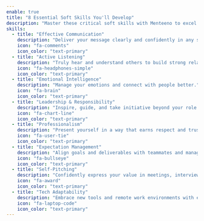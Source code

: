 ```yaml
---
enable: true
title: "8 Essential Soft Skills You'll Develop"
description: "Master these critical soft skills with Menteeno to excel in today's professional world."
skills:
  - title: "Effective Communication"
    description: "Deliver your message clearly and confidently in any situation."
    icon: "fa-comments"
    icon_color: "text-primary"
  - title: "Active Listening"
    description: "Truly hear and understand others to build strong relationships."
    icon: "fa-headphones-simple"
    icon_color: "text-primary"
  - title: "Emotional Intelligence"
    description: "Manage your emotions and connect with people better."
    icon: "fa-brain"
    icon_color: "text-primary"
  - title: "Leadership & Responsibility"
    description: "Inspire, guide, and take initiative beyond your role."
    icon: "fa-chart-line"
    icon_color: "text-primary"
  - title: "Professionalism"
    description: "Present yourself in a way that earns respect and trust."
    icon: "fa-user-tie"
    icon_color: "text-primary"
  - title: "Expectation Management"
    description: "Align goals and deliverables with teammates and managers."
    icon: "fa-bullseye"
    icon_color: "text-primary"
  - title: "Self-Pitching"
    description: "Confidently express your value in meetings, interviews, or pitches."
    icon: "fa-award"
    icon_color: "text-primary"
  - title: "Tech Adaptability"
    description: "Embrace new tools and remote work environments with ease."
    icon: "fa-laptop-code"
    icon_color: "text-primary"
---
```

